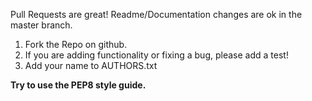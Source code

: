 Pull Requests are great! Readme/Documentation changes are ok in the master
branch.

 1. Fork the Repo on github.
 2. If you are adding functionality or fixing a bug, please add a test!
 3. Add your name to AUTHORS.txt

**Try to use the PEP8 style guide.**
